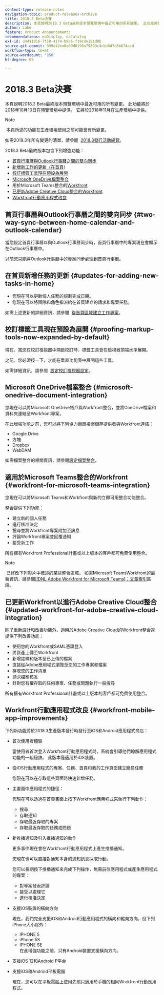 ```yaml
---
content-type: release-notes
navigation-topic: product-releases-archive
title: 2018.3 Beta決賽
description: 本頁說明2018.3 Beta最終版本預覽環境中最近可用的所有變更。 此功能將於2018年10月10日在預覽環境中提供。 它將於2018年11月在生產環境中提供。
author: Luke
feature: Product Announcements
recommendations: noDisplay, noCatalog
exl-id: d4411916-7f58-4174-b9a5-f19cde181d8b
source-git-commit: 099d42ea0a09d8190a79893c4cbd8d7d8b674acd
workflow-type: tm+mt
source-wordcount: '850'
ht-degree: 0%

---
```


# 2018.3 Beta決賽

本頁說明2018.3 Beta最終版本預覽環境中最近可用的所有變更。 此功能將於2018年10月10日在預覽環境中提供。 它將於2018年11月在生產環境中提供。

>[!NOTE]
>
> 本頁所述的功能在生產環境使用之前可能會有所變更。

如需2018.3年所有變更的清單，請參閱  [2018.3發行活動總覽](../../../../product-announcements/product-releases/quarterly-release-archive/2018.3-release-activity/2018-3-release-activity-overview.md)。

2018.3 Beta最終版本包含下列增強功能：

* [首頁行事曆與Outlook行事曆之間的雙向同步](#two-way-sync-between-home-calendar-and-outlook-calendar)
* [新增新工作的更新（在首頁](#updates-for-adding-new-tasks-in-home)）
* [校訂標籤工具現在預設為展開](#proofing-markup-tools-now-expanded-by-default)
* [Microsoft OneDrive檔案整合](#microsoft-onedrive-document-integration)
* 用於Microsoft Teams整合的[Workfront](#workfront-for-microsoft-teams-integration)
* [已更新Adobe Creative Cloud整合的Workfront](#updated-workfront-for-adobe-creative-cloud-integration)
* [Workfront行動應用程式改良](#workfront-mobile-app-improvements)

## 首頁行事曆與Outlook行事曆之間的雙向同步 {#two-way-sync-between-home-calendar-and-outlook-calendar}

當您設定首頁行事曆以與Outlook行事曆同步時，首頁行事曆中的專案現在會顯示在Outlook行事曆中。

以前您只能將Outlook行事曆中的專案同步處理到首頁行事曆。

## 在首頁新增任務的更新 {#updates-for-adding-new-tasks-in-home}

* 您現在可以更新個人任務的規劃完成日期。
* 您現在可以將團隊和角色指派給在首頁建立的請求和專案任務。

如需上述更新的詳細資訊，請參閱  [從首頁區域建立工作專案](../../../../workfront-basics/using-home/using-the-home-area/create-work-items-in-home.md)。

## 校訂標籤工具現在預設為展開 {#proofing-markup-tools-now-expanded-by-default}

現在，當您在校訂檢視器中開啟校訂時，標籤工具會在檢視器頂端水準展開。

之前，您必須按一下，才能在垂直功能表中展開這些工具。

如需詳細資訊，請參閱  [設定校訂檢視器設定](../../../../review-and-approve-work/proofing/reviewing-proofs-within-workfront/configure-proofing-viewer-settings.md)。

## Microsoft OneDrive檔案整合 {#microsoft-onedrive-document-integration}

您現在可以將Microsoft OneDrive帳戶與Workfront整合，並將OneDrive檔案和資料夾連結至Workfront專案。

在此增強功能之前，您可以將下列協力廠商檔案儲存提供者與Workfront連結：

* Google Drive
* 方塊
* Dropbox
* WebDAM

如需檔案整合的相關資訊，請參閱[設定檔案整合](../../../../administration-and-setup/configure-integrations/configure-document-integrations.md)。

## 適用於Microsoft Teams整合的Workfront {#workfront-for-microsoft-teams-integration}

您現在可以將Microsoft Teams和Workfront與新的立即可用整合功能整合。

整合提供下列功能：

* 建立新的個人任務
* 進行核准決定
* 搜尋並將Workfront專案附加至訊息
* 評論Workfront專案並回覆通知
* 接受新工作

所有擁有Workfront Professional計畫或以上版本的客戶都可免費使用整合。

>[!NOTE]
>
> 已修改下列影片中概述的某些整合區域。 如需Microsoft TeamsWorkfront的最新資訊，請參閱[[!DNL Adobe Workfront for Microsoft Teams]：文章索引](../../../../workfront-integrations-and-apps/using-workfront-with-microsoft-teams/use-workfront-with-ms-teams.md)區段。

## 已更新Workfront以進行Adobe Creative Cloud整合 {#updated-workfront-for-adobe-creative-cloud-integration}

除了重新設計和改善功能外，適用於Adobe Creative Cloud的Workfront整合還提供下列改善功能：

* 使用您的Workfront或SAML憑證登入
* 將資產上傳至Workfront
* 新增註釋和版本至已上傳的檔案
* 直接從Adobe應用程式瀏覽至您的工作專案和檔案
* 存取您的工作清單
* 請求檔案核准
* 針對您有權存取的任何專案、任務或問題執行一般搜尋

所有擁有Workfront Professional計畫或以上版本的客戶都可免費使用整合。

## Workfront行動應用程式改良 {#workfront-mobile-app-improvements}

下列新功能將於2018.3生產版本發行時發行至iOS和Android應用程式商店：

* 首次使用者體驗

  當使用者首次登入Workfront行動應用程式時，系統會引導他們瞭解應用程式功能的一組秘訣。 此版本僅適用於iOS裝置。

* 從iOS行動應用程式的專案、任務、首頁和我的工作頁面建立簡易任務

  您現在可以在存取這些頁面時快速新增任務。

* 主畫面中應用程式的捷徑：

  您現在可以透過在首頁畫面上按下Workfront應用程式來執行下列動作：

   * 搜尋
   * 存取通知
   * 存取最近存取的專案 
   * 存取最近存取的任務或問題

* 新推播通知及引入推播通知的動作

  更多事件現在會在Workfront行動應用程式上產生推播通知。

  您現在也可以直接對通知本身的通知訊息採取行動。

  您可以長期按下推播通知來完成下列操作，無需前往應用程式或產生應用程式的專案：

   * 對專案發表評論
   * 接受以處理它
   * 進行核准決定

* 支援iOS裝置的橫向方向

  現在，我們完全支援iOS和Android行動應用程式的橫向和縱向方向，但下列iPhone大小除外：

   * IPHONE 5
   * iPhone 5S
   * IPHONE SE\
     在此增強功能之前，只有Android裝置支援橫向方向。

* 支援iOS 12和Android P平台
* 支援iOS和Android平板電腦

  現在，您可以在平板電腦上使用先前只適用於手機的相同Workfront行動應用程式。
